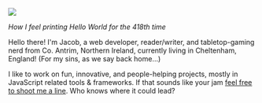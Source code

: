 ![](https://media.giphy.com/media/UGWpLb1b4KddktMz0y/giphy.gif)

*How I feel printing Hello World for the 418th time*

Hello there! I'm Jacob, a web developer, reader/writer, and tabletop-gaming nerd from Co. Antrim, Northern Ireland, currently living in Cheltenham, England! (For my sins, as we say back home...)

I like to work on fun, innovative, and people-helping projects, mostly in JavaScript related tools & frameworks. If that sounds like your jam [feel free to shoot me a line](mailto:jacobmurphy@fastmail.com). Who knows where it could lead?
<!--
**jacobtmurph/jacobtmurph** is a ✨ _special_ ✨ repository because its `README.md` (this file) appears on your GitHub profile.

Here are some ideas to get you started:

- 🔭 I’m currently working on ...
- 🌱 I’m currently learning ...
- 👯 I’m looking to collaborate on ...
- 🤔 I’m looking for help with ...
- 💬 Ask me about ...
- 📫 How to reach me: ...
- 😄 Pronouns: ...
- ⚡ Fun fact: ...
-->
